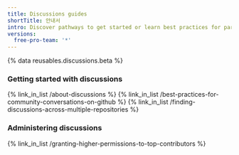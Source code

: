 ```yaml
---
title: Discussions guides
shortTitle: 안내서
intro: Discover pathways to get started or learn best practices for participating or monitoring your community's discussions.
versions:
  free-pro-team: '*'
---
```


{% data reusables.discussions.beta %}

### Getting started with discussions

{% link_in_list /about-discussions %}
{% link_in_list /best-practices-for-community-conversations-on-github %}
{% link_in_list /finding-discussions-across-multiple-repositories %} <!--
{% link_in_list /managing-notifications-for-discussions %} -->

### Administering discussions

{% link_in_list /granting-higher-permissions-to-top-contributors %}

<!--<!-- Commenting out what is only nice to have for discussions release
{% link_in_list /updating-your-contributing-guidelines-with-discussions %}
-->


<!--
### Discussions and open source projects
{% link_in_list /collaborating-on-open-source-projects-in-discussions %}
{% link_in_list /welcoming-contributions-to-your-communitys-discussions %}
-->
